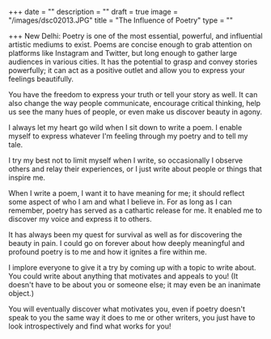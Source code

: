 +++
date = ""
description = ""
draft = true
image = "/images/dsc02013.JPG"
title = "The Influence of Poetry"
type = ""

+++
New Delhi: Poetry is one of the most essential, powerful, and influential artistic mediums to exist. Poems are concise enough to grab attention on platforms like Instagram and Twitter, but long enough to gather large audiences in various cities. It has the potential to grasp and convey stories powerfully; it can act as a positive outlet and allow you to express your feelings beautifully.

You have the freedom to express your truth or tell your story as well. It can also change the way people communicate, encourage critical thinking, help us see the many hues of people, or even make us discover beauty in agony.

I always let my heart go wild when I sit down to write a poem. I enable myself to express whatever I'm feeling through my poetry and to tell my tale.

I try my best not to limit myself when I write, so occasionally I observe others and relay their experiences, or I just write about people or things that inspire me.

When I write a poem, I want it to have meaning for me; it should reflect some aspect of who I am and what I believe in. For as long as I can remember, poetry has served as a cathartic release for me. It enabled me to discover my voice and express it to others.

It has always been my quest for survival as well as for discovering the beauty in pain. I could go on forever about how deeply meaningful and profound poetry is to me and how it ignites a fire within me.

I implore everyone to give it a try by coming up with a topic to write about. You could write about anything that motivates and appeals to you! (It doesn't have to be about you or someone else; it may even be an inanimate object.)

You will eventually discover what motivates you, even if poetry doesn't speak to you the same way it does to me or other writers, you just have to look introspectively and find what works for you!